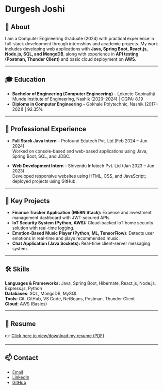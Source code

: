 # Durgesh Joshi

## 📌 About
I am a Computer Engineering Graduate (2024) with practical experience in full-stack development through internships and academic projects. My work includes developing web applications with **Java, Spring Boot, React.js, Node.js, SQL, and MongoDB**, along with experience in **API testing (Postman, Thunder Client)** and basic cloud deployment on **AWS**.  

---

## 🎓 Education
- **Bachelor of Engineering (Computer Engineering)** – Loknete Gopinathji Munde Institute of Engineering, Nashik (2020–2024) | CGPA: 8.19  
- **Diploma in Computer Engineering** – Gokhale Polytechnic, Nashik (2017–2021) | 92.35%  

---

## 💼 Professional Experience
- **Full Stack Java Intern** – Profound Edutech Pvt. Ltd (Feb 2024 – Jun 2024)  
  Worked on console-based and web-based applications using Java, Spring Boot, SQL, and JDBC.  

- **Web Development Intern** – Shivendu Infotech Pvt. Ltd (Jan 2023 – Jun 2023)  
  Developed responsive websites using HTML, CSS, and JavaScript; deployed projects using GitHub.  

---

## 🚀 Key Projects
- **Finance Tracker Application (MERN Stack):** Expense and investment management dashboard with JWT-secured APIs.  
- **IoT Security System (Python, AWS):** Cloud-backed IoT home security solution with real-time logging.  
- **Emotion-Based Music Player (Python, ML, TensorFlow):** Detects user emotions in real-time and plays recommended music.  
- **Chat Application (Java Sockets):** Real-time client-server messaging system.  

---

## 🛠️ Skills
**Languages & Frameworks:** Java, Spring Boot, Hibernate, React.js, Node.js, Express.js, Python  
**Databases:** SQL, MongoDB, MySQL  
**Tools:** Git, GitHub, VS Code, NetBeans, Postman, Thunder Client  
**Cloud:** AWS (Basics)  

---

## 📄 Resume
👉 [Click here to view/download my resume (PDF)](Durgesh_Joshi_Resume.pdf)  

---

## 📫 Contact

- [Email](mailto:joshidurgesh2001@gmail.com)  
- [LinkedIn](https://www.linkedin.com/in/durgesh2001)  
- [GitHub](https://github.com/Durgesh-Joshi)  
